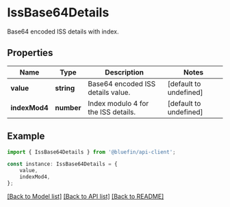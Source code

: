# IssBase64Details

Base64 encoded ISS details with index.

## Properties

Name | Type | Description | Notes
------------ | ------------- | ------------- | -------------
**value** | **string** | Base64 encoded ISS details value. | [default to undefined]
**indexMod4** | **number** | Index modulo 4 for the ISS details. | [default to undefined]

## Example

```typescript
import { IssBase64Details } from '@bluefin/api-client';

const instance: IssBase64Details = {
    value,
    indexMod4,
};
```

[[Back to Model list]](../README.md#documentation-for-models) [[Back to API list]](../README.md#documentation-for-api-endpoints) [[Back to README]](../README.md)

